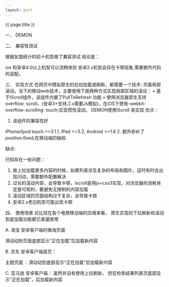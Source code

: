 ```yaml
---
layout: post
---
```

{{ page.title }}

一、	DEMON

 

二、	兼容性测试
 
根据友盟统计的前十机型做了兼容测试
结论是：

ios 和安卓4.0以上机型可以流畅体验
安卓2.x机型会存在卡顿现象,需要额外代码的适配。

三、	实现方式
在网页中模拟原生的拉动加载或刷新，都需要一个技术: 页面局部滚动。当下的移动web技术，主要使用下面两种方式实现局部区域的滚动：
•	基于IScroll组件，该组件内置了PullToRefresh 功能 
•	使用浏览器原生支持overflow: scroll，(安卓3+支持,2.x需要Js模拟)，在iOS下使用-webkit-overflow-scrolling: touch;实现惯性滚动。
DEMON使用IScroll 来实现
优点：
1.	该组件的兼容性好

iPhone/Ipod touch >=3.1.1,
iPad >=3.2,
Android >=1.6
2.	额外弥补了position:fixed;在移动端的缺陷

缺点:

已知存在一些问题：
1.	做上拉加载更多内容的时候，如果列表涉及复杂的布局和图片，这时有时会出现闪动，需要额外配置解决
2.	过长的滚动内容，会导致卡顿，iscroll是用js+css3实现，对浏览器的消耗肯定是可观的，要避免无限制的内容加载
3.	滚动区域的页面结构过于复杂，会导致卡顿
4.	安卓2.x老旧机型可能出现卡顿

四、	使用场景
对比现在各个电商移动端的应用来看，
原生实现的下拉刷新和滚动到底加载功能都已普遍使用

A.	淘宝
安卓客户端的微淘页面
 
滑动动到页面底部显示“正在加载”后加载新内容

B.	京东
安卓客户端首页：
 
主题页面 ：滑动动到底部显示“正在加载”后加载新内容

C.	亚马逊
安卓客户端：
虽然并没有使用上拉刷新，
但在检索结果列表页底部显示“正在加载”，后加载新内容


